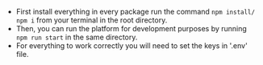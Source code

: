 
- First install everything in every package run the command `npm install/ npm i` from your terminal in the root directory.
- Then, you can run the platform for development purposes by running `npm run start` in the same directory.
- For everything to work correctly you will need to set the keys in '.env' file.